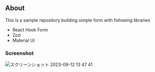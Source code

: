 ## About
This is a sample repository building simple form with following libraries
- React Hook Form
- Zod
- Material UI

### Screenshot
![スクリーンショット 2023-09-12 13 47 41](https://github.com/yohei222/react-hook-form-zod-mui/assets/56663358/8985bf58-8172-4cff-961a-83b69f30c4f6)
